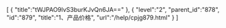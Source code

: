 [
	{
		"title":"tWJPAO9lvS3burKJvQn6JA=="
	},
	{
		"level":"2",
		"parent_id":"878",
		"id":"879",
		"title":"1、产品价格",
		"url":"/help/cpjg879.html"
	}
]